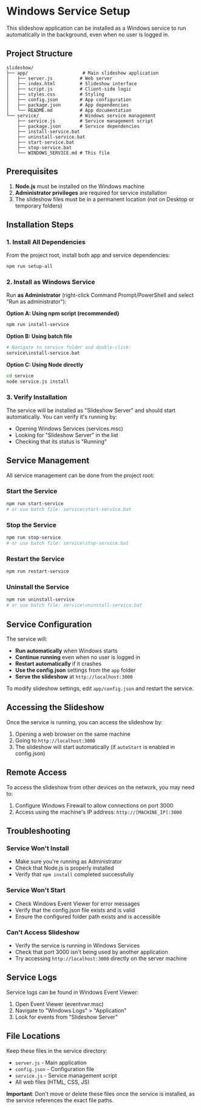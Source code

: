# Windows Service Setup

This slideshow application can be installed as a Windows service to run automatically in the background, even when no user is logged in.

## Project Structure

```
slideshow/
├── app/                    # Main slideshow application
│   ├── server.js          # Web server
│   ├── index.html         # Slideshow interface
│   ├── script.js          # Client-side logic
│   ├── styles.css         # Styling
│   ├── config.json        # App configuration
│   ├── package.json       # App dependencies
│   └── README.md          # App documentation
└── service/               # Windows service management
    ├── service.js         # Service management script
    ├── package.json       # Service dependencies
    ├── install-service.bat
    ├── uninstall-service.bat
    ├── start-service.bat
    ├── stop-service.bat
    └── WINDOWS_SERVICE.md # This file
```

## Prerequisites

1. **Node.js** must be installed on the Windows machine
2. **Administrator privileges** are required for service installation
3. The slideshow files must be in a permanent location (not on Desktop or temporary folders)

## Installation Steps

### 1. Install All Dependencies
From the project root, install both app and service dependencies:
```bash
npm run setup-all
```

### 2. Install as Windows Service
Run **as Administrator** (right-click Command Prompt/PowerShell and select "Run as administrator"):

**Option A: Using npm script (recommended)**
```bash
npm run install-service
```

**Option B: Using batch file**
```bash
# Navigate to service folder and double-click:
service\install-service.bat
```

**Option C: Using Node directly**
```bash
cd service
node service.js install
```

### 3. Verify Installation
The service will be installed as "Slideshow Server" and should start automatically. You can verify it's running by:
- Opening Windows Services (services.msc)
- Looking for "Slideshow Server" in the list
- Checking that its status is "Running"

## Service Management

All service management can be done from the project root:

### Start the Service
```bash
npm run start-service
# or use batch file: service\start-service.bat
```

### Stop the Service
```bash
npm run stop-service
# or use batch file: service\stop-service.bat
```

### Restart the Service
```bash
npm run restart-service
```

### Uninstall the Service
```bash
npm run uninstall-service
# or use batch file: service\uninstall-service.bat
```

## Service Configuration

The service will:
- **Run automatically** when Windows starts
- **Continue running** even when no user is logged in
- **Restart automatically** if it crashes
- **Use the config.json** settings from the `app` folder
- **Serve the slideshow** at `http://localhost:3000`

To modify slideshow settings, edit `app/config.json` and restart the service.

## Accessing the Slideshow

Once the service is running, you can access the slideshow by:
1. Opening a web browser on the same machine
2. Going to `http://localhost:3000`
3. The slideshow will start automatically (if `autoStart` is enabled in config.json)

## Remote Access

To access the slideshow from other devices on the network, you may need to:
1. Configure Windows Firewall to allow connections on port 3000
2. Access using the machine's IP address: `http://[MACHINE_IP]:3000`

## Troubleshooting

### Service Won't Install
- Make sure you're running as Administrator
- Check that Node.js is properly installed
- Verify that `npm install` completed successfully

### Service Won't Start
- Check Windows Event Viewer for error messages
- Verify that the config.json file exists and is valid
- Ensure the configured folder path exists and is accessible

### Can't Access Slideshow
- Verify the service is running in Windows Services
- Check that port 3000 isn't being used by another application
- Try accessing `http://localhost:3000` directly on the server machine

## Service Logs

Service logs can be found in Windows Event Viewer:
1. Open Event Viewer (eventvwr.msc)
2. Navigate to "Windows Logs" > "Application"
3. Look for events from "Slideshow Server"

## File Locations

Keep these files in the service directory:
- `server.js` - Main application
- `config.json` - Configuration file
- `service.js` - Service management script
- All web files (HTML, CSS, JS)

**Important**: Don't move or delete these files once the service is installed, as the service references the exact file paths.
